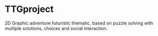 # TTGproject
2D Graphic adventure futuristic thematic, based on puzzle solving with multiple solutions, choices and social interaction.
